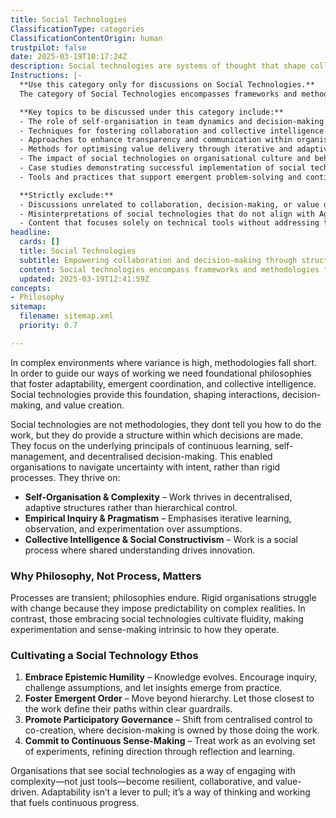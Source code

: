 ```yaml
---
title: Social Technologies
ClassificationType: categories
ClassificationContentOrigin: human
trustpilot: false
date: 2025-03-19T10:17:24Z
description: Social technologies are systems of thought that shape collaboration, decision-making, and adaptability. Rooted in self-organisation and continuous learning, they enable organisations to evolve, innovate, and create sustainable value.
Instructions: |-
  **Use this category only for discussions on Social Technologies.**  
  The category of Social Technologies encompasses frameworks and methodologies that promote collaboration, enhance decision-making, and optimise value delivery within organisations. It is grounded in principles of self-organisation, adaptability, and continuous improvement, enabling teams to effectively navigate complexity and respond to change. Social technologies aim to foster transparency, collective intelligence, and emergent problem-solving, thereby empowering organisations to drive innovation, agility, and sustainable value creation in dynamic environments.

  **Key topics to be discussed under this category include:**
  - The role of self-organisation in team dynamics and decision-making.
  - Techniques for fostering collaboration and collective intelligence among team members.
  - Approaches to enhance transparency and communication within organisations.
  - Methods for optimising value delivery through iterative and adaptive processes.
  - The impact of social technologies on organisational culture and behaviour.
  - Case studies demonstrating successful implementation of social technologies in Agile and DevOps contexts.
  - Tools and practices that support emergent problem-solving and continuous improvement.

  **Strictly exclude:**
  - Discussions unrelated to collaboration, decision-making, or value delivery.
  - Misinterpretations of social technologies that do not align with Agile, DevOps, or Lean principles.
  - Content that focuses solely on technical tools without addressing the underlying social frameworks.
headline:
  cards: []
  title: Social Technologies
  subtitle: Empowering collaboration and decision-making through structured approaches for navigating complexity and driving sustainable value creation.
  content: Social technologies encompass frameworks and methodologies that enhance collaboration, decision-making, and value delivery within organisations. They emphasise self-organisation, adaptability, and continuous improvement, enabling teams to effectively navigate complexity, foster transparency, and leverage collective intelligence to drive innovation and sustainable outcomes in ever-changing environments.
  updated: 2025-03-19T12:41:59Z
concepts:
- Philosophy
sitemap:
  filename: sitemap.xml
  priority: 0.7

---
```

In complex environments where variance is high, methodologies fall short. In order to guide our ways of working we need foundational philosophies that foster adaptability, emergent coordination, and collective intelligence. Social technologies provide this foundation, shaping interactions, decision-making, and value creation.

Social technologies are not methodologies, they dont tell you how to do the work, but they do provide a structure within which decisions are made. They focus on the underlying principals of continuous learning, self-management, and decentralised decision-making. This enabled organisations to navigate uncertainty with intent, rather than rigid processes. They thrive on:

- **Self-Organisation & Complexity** – Work thrives in decentralised, adaptive structures rather than hierarchical control.
- **Empirical Inquiry & Pragmatism** – Emphasises iterative learning, observation, and experimentation over assumptions.
- **Collective Intelligence & Social Constructivism** – Work is a social process where shared understanding drives innovation.

### Why Philosophy, Not Process, Matters

Processes are transient; philosophies endure. Rigid organisations struggle with change because they impose predictability on complex realities. In contrast, those embracing social technologies cultivate fluidity, making experimentation and sense-making intrinsic to how they operate.

### Cultivating a Social Technology Ethos

1. **Embrace Epistemic Humility** – Knowledge evolves. Encourage inquiry, challenge assumptions, and let insights emerge from practice.
2. **Foster Emergent Order** – Move beyond hierarchy. Let those closest to the work define their paths within clear guardrails.
3. **Promote Participatory Governance** – Shift from centralised control to co-creation, where decision-making is owned by those doing the work.
4. **Commit to Continuous Sense-Making** – Treat work as an evolving set of experiments, refining direction through reflection and learning.

Organisations that see social technologies as a way of engaging with complexity—not just tools—become resilient, collaborative, and value-driven. Adaptability isn’t a lever to pull; it’s a way of thinking and working that fuels continuous progress.
